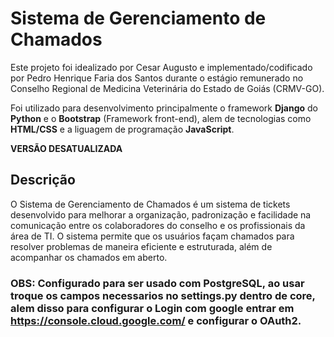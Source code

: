 # Sistema de Gerenciamento de Chamados
Este projeto foi idealizado por Cesar Augusto e implementado/codificado por Pedro Henrique Faria dos Santos durante o estágio remunerado no Conselho Regional de Medicina Veterinária do Estado de Goiás (CRMV-GO).

Foi utilizado para desenvolvimento principalmente o framework **Django** do **Python** e o **Bootstrap** (Framework front-end), alem de tecnologias como **HTML/CSS** e a liguagem de programação **JavaScript**.

**VERSÃO DESATUALIZADA**

## Descrição
O Sistema de Gerenciamento de Chamados é um sistema de tickets desenvolvido para melhorar a organização, padronização e facilidade na comunicação entre os colaboradores do conselho e os profissionais da área de TI. O sistema permite que os usuários façam chamados para resolver problemas de maneira eficiente e estruturada, além de acompanhar os chamados em aberto.

### OBS: Configurado para ser usado com PostgreSQL, ao usar troque os campos necessarios no settings.py dentro de core, alem disso para configurar o Login com google entrar em https://console.cloud.google.com/ e configurar o OAuth2.

